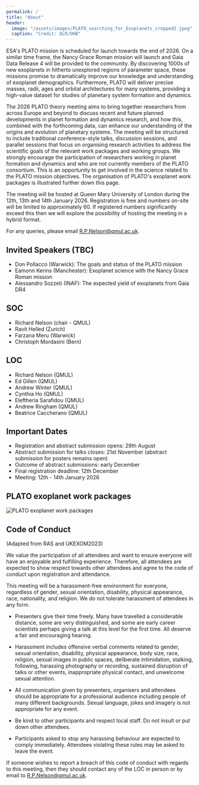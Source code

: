 ```yaml
---
permalink: /
title: "About"
header: 
  image: "/assets/images/PLATO_searching_for_Exoplanets_cropped2.jpeg"
  caption: "Credit: DLR/OHB"
---
```


ESA's PLATO mission is scheduled for launch towards the end of 2026. On a similar time frame, the Nancy Grace Roman mission will launch and Gaia Data Release 4 will be provided to the community. By discovering 1000s of new exoplanets in hitherto unexplored regions of parameter space, these missions promise to dramatically improve our knowledge and understanding of exoplanet demographics. Furthermore, PLATO will deliver precise masses, radii, ages and orbital architectures for many systems, providing a high-value dataset for studies of planetary system formation and dynamics. 

The 2026 PLATO theory meeting aims to bring together researchers from across Europe and beyond to discuss recent and future planned developments in planet formation and dynamics research, and how this, combined with the forthcoming data, can enhance our understanding of the origins and evolution of planetary systems. The meeting will be structured to include traditional conference-style talks, discussion sessions, and parallel sessions that focus on organising research activities to address the scientific goals of the relevant work packages and working groups. We strongly encourage the participation of researchers working in planet formation and dynamics and who are not currently members of the PLATO consortium. This is an opportunity to get involved in the science related to the PLATO mission objectives. The organisation of PLATO's exoplanet work packages is illustrated further down this page.

The meeting will be hosted at Queen Mary University of London during the 12th, 13th and 14th January 2026. Registration is free and numbers on-site will be limited to approximately 60. If registered numbers significantly exceed this then we will explore the possibility of hosting the meeting in a hybrid format.

For any queries, please email [R.P.Nelson@qmul.ac.uk](mailto:R.P.Nelson@qmul.ac.uk).

## Invited Speakers (TBC)
- Don Pollacco (Warwick): The goals and status of the PLATO mission
- Eamonn Kerins (Manchester): Exoplanet science with the Nancy Grace Roman mission
- Alessandro Sozzeti (INAF): The expected yield of exoplanets from Gaia DR4

## SOC
- Richard Nelson (chair - QMUL)
- Ravit Helled (Zurich)
- Farzana Meru (Warwick)
- Christoph Mordasini (Bern)
  
## LOC
- Richard Nelson (QMUL)
- Ed Gillen (QMUL)
- Andrew Winter (QMUL)
- Cynthia Ho (QMUL)
- Eleftheria Sarafidou (QMUL)
- Andrew Ringham (QMUL)
- Beatrice Caccherano (QMUL)

## Important Dates
- Registration and abstract submission opens: 29th August
- Abstract submission for talks closes: 21st November (abstract submission for posters remains open)
- Outcome of abstract submissions: early December
- Final registration deadline: 12th December
- Meeting: 12th - 14th January 2026

## PLATO exoplanet work packages
![PLATO exoplanet work packages](/assets/images/plato-uwa-psm-wbs-0010_i5.0_wp110000_exoplanet_science_structure.png)

## Code of Conduct 

(Adapted from RAS and UKEXOM2023)

We value the participation of all attendees and want to ensure everyone will have an enjoyable and fulfilling experience. Therefore, all attendees are expected to show respect towards other attendees and agree to the code of conduct upon registration and attendance.

This meeting will be a harassment-free environment for everyone, regardless of gender, sexual orientation, disability, physical appearance, race, nationality, and religion. We do not tolerate harassment of attendees in any form.

- Presenters give their time freely. Many have travelled a considerable distance, some are very distinguished, and some are early career scientists perhaps giving a talk at this level for the first time. All deserve a fair and encouraging hearing.

<!-- Please try to be on time for the start of a session, or otherwise enter quietly into the room, refrain from loud conversations outside the doors and switch off mobile phones, and if you must use a laptop, do so inconspicuously in one of the rear seats.  -->

- Harassment includes offensive verbal comments related to gender, sexual orientation, disability, physical appearance, body size, race, religion, sexual images in public spaces, deliberate intimidation, stalking, following, harassing photography or recording, sustained disruption of talks or other events, inappropriate physical contact, and unwelcome sexual attention.

- All communication given by presenters, organisers and attendees should be appropriate for a professional audience including people of many different backgrounds. Sexual language, jokes and imagery is not appropriate for any event.

- Be kind to other participants and respect local staff. Do not insult or put down other attendees.

<!-- - Behave professionally. Remember that harassment and sexist, racist, or exclusionary jokes are not appropriate.  -->

- Participants asked to stop any harassing behaviour are expected to comply immediately. Attendees violating these rules may be asked to leave the event.

If someone wishes to report a breach of this code of conduct with regards to this meeting, then they should contact any of the LOC in person or by email to [R.P.Nelson@qmul.ac.uk](mailto:R.P.Nelson@qmul.ac.uk).



